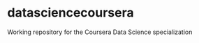 datasciencecoursera
===================

Working repository for the Coursera Data Science specialization
